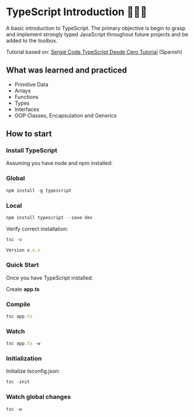 # TypeScript Introduction 👨🏻‍💻

A basic introduction to TypeScript. The primary objective is begin to grasp and implement strongly typed JavaScript throughout future projects and be added to the toolbox.

Tutorial based on: [Sergie Code TypeScript Desde Cero Tutorial](https://youtu.be/UTA5bykCx2c?si=mqUJB4poIe8Bp6zy) (Spanish)

## What was learned and practiced

* Primitive Data
* Arrays
* Functions
* Types
* Interfaces
* OOP Classes, Encapsulation and Generics

## How to start

### Install TypeScript

Assuming you have node and npm installed:

### Global

```javascript
npm install -g typescript
```

### Local

```javascript
npm install typescript --save-dev
```

Verify correct installation:

```javascript
tsc -v
```

```javascript
Version x.x.x
```

### Quick Start

Once you have TypeScript installed:

Create **app.ts**

### Compile

```javascript
tsc app.ts
```

### Watch

```javascript
tsc app.ts -w
```

### Initialization

Initialize tsconfig.json:

```javascript
tsc -init
```

### Watch global changes

```javascript
tsc -w
```
